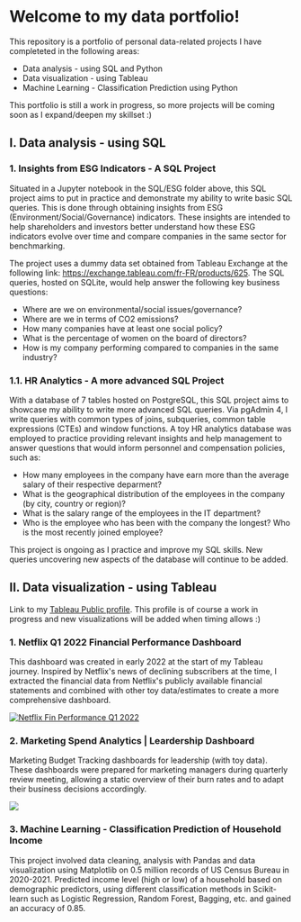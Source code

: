 # Welcome to my data portfolio!

This repository is a portfolio of personal data-related projects I have completeted in the following areas:
- Data analysis - using SQL and Python
- Data visualization - using Tableau
- Machine Learning - Classification Prediction using Python

This portfolio is still a work in progress, so more projects will be coming soon as I expand/deepen my skillset :)

## I. Data analysis - using SQL

### 1. Insights from ESG Indicators - A SQL Project

Situated in a Jupyter notebook in the SQL/ESG folder above, this SQL project aims to put in practice and demonstrate my ability to write basic SQL queries. This is done through obtaining insights from ESG (Environment/Social/Governance) indicators. These insights are intended to help shareholders and investors better understand how these ESG indicators evolve over time and compare companies in the same sector for benchmarking.

The project uses a dummy data set obtained from Tableau Exchange at the following link: https://exchange.tableau.com/fr-FR/products/625. The SQL queries, hosted on SQLite, would help answer the following key business questions:

- Where are we on environmental/social issues/governance?
- Where are we in terms of CO2 emissions?
- How many companies have at least one social policy?
- What is the percentage of women on the board of directors?
- How is my company performing compared to companies in the same industry?

### 1.1. HR Analytics - A more advanced SQL Project 

With a database of 7 tables hosted on PostgreSQL, this SQL project aims to showcase my ability to write more advanced SQL queries. Via pgAdmin 4, I write queries with common types of joins, subqueries, common table expressions (CTEs) and window functions. A toy HR analytics database was employed to practice providing relevant insights and help management to answer questions that would inform personnel and compensation policies, such as:

- How many employees in the company have earn more than the average salary of their respective deparment?
- What is the geographical distribution of the employees in the company (by city, country or region)? 
- What is the salary range of the employees in the IT department?
- Who is the employee who has been with the company the longest? Who is the most recently joined employee?

This project is ongoing as I practice and improve my SQL skills. New queries uncovering new aspects of the database will continue to be added.

## II. Data visualization - using Tableau
Link to my [Tableau Public profile](https://public.tableau.com/app/profile/lan.hoang6504). This profile is of course a work in progress and new visualizations will be added when timing allows :)

### 1. Netflix Q1 2022 Financial Performance Dashboard

This dashboard was created in early 2022 at the start of my Tableau journey. Inspired by Netflix's news of declining subscribers at the time, I extracted the financial data from Netflix's publicly available financial statements and combined with other toy data/estimates to create a more comprehensive dashboard.

<div class='tableauPlaceholder' id='viz1678706830405' style='position: relative'><noscript><a href='#'><img alt='Netflix Fin Performance Q1 2022 ' src='https:&#47;&#47;public.tableau.com&#47;static&#47;images&#47;Ne&#47;NetflixQ12022FinancialPerformanceDashboards&#47;NetflixFinPerformanceQ12022&#47;1_rss.png' style='border: none' /></a></noscript><object class='tableauViz'  style='display:none;'><param name='host_url' value='https%3A%2F%2Fpublic.tableau.com%2F' /> <param name='embed_code_version' value='3' /> <param name='site_root' value='' /><param name='name' value='NetflixQ12022FinancialPerformanceDashboards&#47;NetflixFinPerformanceQ12022' /><param name='tabs' value='no' /><param name='toolbar' value='yes' /><param name='static_image' value='https:&#47;&#47;public.tableau.com&#47;static&#47;images&#47;Ne&#47;NetflixQ12022FinancialPerformanceDashboards&#47;NetflixFinPerformanceQ12022&#47;1.png' /> <param name='animate_transition' value='yes' /><param name='display_static_image' value='yes' /><param name='display_spinner' value='yes' /><param name='display_overlay' value='yes' /><param name='display_count' value='yes' /><param name='language' value='en-US' /></object></div> 

### 2. Marketing Spend Analytics | Leardership Dashboard

Marketing Budget Tracking dashboards for leadership (with toy data). These dashboards were prepared for marketing managers during quarterly review meeting, allowing a static overview of their burn rates and to adapt their business decisions accordingly.

<div class='tableauPlaceholder' id='viz1678708785019' style='position: relative'><noscript><a href='#'><img alt=' ' src='https:&#47;&#47;public.tableau.com&#47;static&#47;images&#47;Ma&#47;MarketingBudgetTracking_ManagementReporting_withToyData&#47;Summary&#47;1_rss.png' style='border: none' /></a></noscript><object class='tableauViz'  style='display:none;'><param name='host_url' value='https%3A%2F%2Fpublic.tableau.com%2F' /> <param name='embed_code_version' value='3' /> <param name='site_root' value='' /><param name='name' value='MarketingBudgetTracking_ManagementReporting_withToyData&#47;Summary' /><param name='tabs' value='yes' /><param name='toolbar' value='yes' /><param name='static_image' value='https:&#47;&#47;public.tableau.com&#47;static&#47;images&#47;Ma&#47;MarketingBudgetTracking_ManagementReporting_withToyData&#47;Summary&#47;1.png' /> <param name='animate_transition' value='yes' /><param name='display_static_image' value='yes' /><param name='display_spinner' value='yes' /><param name='display_overlay' value='yes' /><param name='display_count' value='yes' /><param name='language' value='en-US' /></object></div>               

### 3. Machine Learning - Classification Prediction of Household Income

This project involved data cleaning, analysis with Pandas and data visualization using Matplotlib on 0.5 million records of US Census Bureau in 2020-2021. Predicted income level (high or low) of a household based on demographic predictors, using different classification methods in Scikit-learn such as Logistic Regression, Random Forest, Bagging, etc. and gained an accuracy of 0.85.
